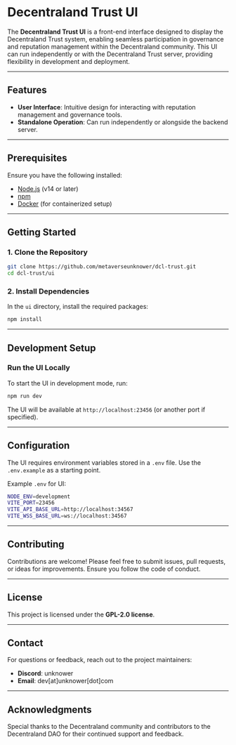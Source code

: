 # Decentraland Trust UI

The **Decentraland Trust UI** is a front-end interface designed to display the Decentraland Trust system, enabling seamless participation in governance and reputation management within the Decentraland community. This UI can run independently or with the Decentraland Trust server, providing flexibility in development and deployment.

---

## Features

- **User Interface**: Intuitive design for interacting with reputation management and governance tools.
- **Standalone Operation**: Can run independently or alongside the backend server.

---

## Prerequisites

Ensure you have the following installed:

- [Node.js](https://nodejs.org/) (v14 or later)  
- [npm](https://www.npmjs.com/get-npm)  
- [Docker](https://www.docker.com/get-started) (for containerized setup)

---

## Getting Started

### 1. Clone the Repository

```bash
git clone https://github.com/metaverseunknower/dcl-trust.git
cd dcl-trust/ui
```

### 2. Install Dependencies

In the `ui` directory, install the required packages:

```bash
npm install
```

---

## Development Setup

### Run the UI Locally

To start the UI in development mode, run:

```bash
npm run dev
```

The UI will be available at `http://localhost:23456` (or another port if specified).

---

## Configuration

The UI requires environment variables stored in a `.env` file. Use the `.env.example` as a starting point.

Example `.env` for UI:

```bash
NODE_ENV=development
VITE_PORT=23456
VITE_API_BASE_URL=http://localhost:34567
VITE_WSS_BASE_URL=ws://localhost:34567
```

---

## Contributing

Contributions are welcome! Please feel free to submit issues, pull requests, or ideas for improvements. Ensure you follow the code of conduct.

---

## License

This project is licensed under the **GPL-2.0 license**.

---

## Contact

For questions or feedback, reach out to the project maintainers:

- **Discord**: unknower  
- **Email**: dev[at]unknower[dot]com  

---

## Acknowledgments

Special thanks to the Decentraland community and contributors to the Decentraland DAO for their continued support and feedback.
